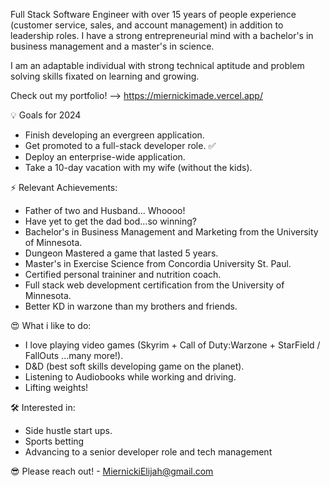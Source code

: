 Full Stack Software Engineer with over 15 years of people experience (customer service, sales, and account management) in addition to leadership roles. I have a strong entrepreneurial mind with a bachelor's in business management and a master's in science. 

I am an adaptable individual with strong technical aptitude and problem solving skills fixated on learning and growing. 

Check out my portfolio! -->  https://miernickimade.vercel.app/

💡 Goals for 2024
+ Finish developing an evergreen application.
+ Get promoted to a full-stack developer role. &#x2705;
+ Deploy an enterprise-wide application.
+ Take a 10-day vacation with my wife (without the kids).

⚡ Relevant Achievements:
+ Father of two and Husband... Whoooo!
+ Have yet to get the dad bod...so winning? 
+ Bachelor's in Business Management and Marketing from the University of Minnesota.
+ Dungeon Mastered a game that lasted 5 years.
+ Master's in Exercise Science from Concordia University St. Paul.
+ Certified personal traininer and nutrition coach. 
+ Full stack web development certification from the University of Minnesota.
+ Better KD in warzone than my brothers and friends.

😍 What i like to do:
+ I love playing video games (Skyrim + Call of Duty:Warzone + StarField / FallOuts ...many more!).
+ D&D (best soft skills developing game on the planet).
+ Listening to Audiobooks while working and driving.
+ Lifting weights! 

🛠 Interested in:
+  Side hustle start ups.
+  Sports betting
+  Advancing to a senior developer role and tech management

😎 Please reach out! - MiernickiElijah@gmail.com
